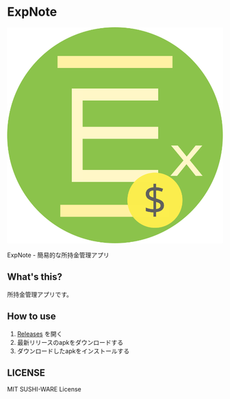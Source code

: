 # ExpNote
<p align="center">
    <img src="https://raw.githubusercontent.com/watasuke102/ExpNote/main/img/logo.svg">
</p>

ExpNote - 簡易的な所持金管理アプリ

## What's this?

所持金管理アプリです。

## How to use
1. [Releases](https://github.com/watasuke102/ExpNote/releases) を開く
1. 最新リリースのapkをダウンロードする
1. ダウンロードしたapkをインストールする

## LICENSE
MIT SUSHI-WARE License

